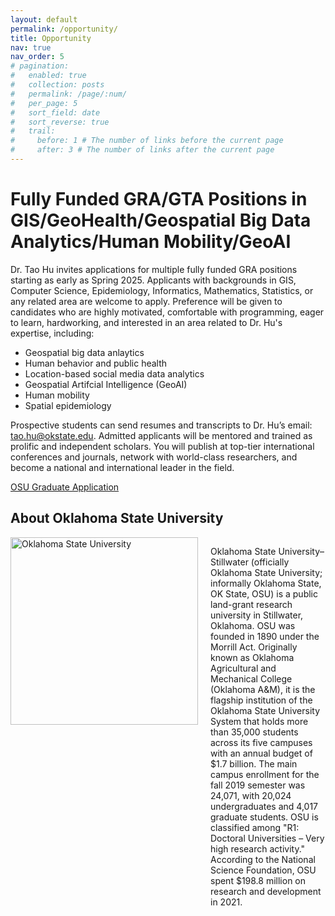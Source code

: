 ```yaml
---
layout: default
permalink: /opportunity/
title: Opportunity
nav: true
nav_order: 5
# pagination:
#   enabled: true
#   collection: posts
#   permalink: /page/:num/
#   per_page: 5
#   sort_field: date
#   sort_reverse: true
#   trail:
#     before: 1 # The number of links before the current page
#     after: 3 # The number of links after the current page
---
```


# Fully Funded GRA/GTA Positions in GIS/GeoHealth/Geospatial Big Data Analytics/Human Mobility/GeoAI

Dr. Tao Hu invites applications for multiple fully funded GRA positions starting as early as Spring 2025. Applicants with backgrounds in GIS, Computer Science, Epidemiology, Informatics, Mathematics, Statistics, or any related area are welcome to apply. Preference will be given to candidates who are highly motivated, comfortable with programming, eager to learn, hardworking, and interested in an area related to Dr. Hu's expertise, including:

- Geospatial big data anlaytics
- Human behavior and public health
- Location-based social media data analytics
- Geospatial Artifcial Intelligence (GeoAI)
- Human mobility
- Spatial epidemiology

Prospective students can send resumes and transcripts to Dr. Hu’s email: [tao.hu@okstate.edu](mailto:tao.hu@okstate.edu). Admitted applicants will be mentored and trained as prolific and independent scholars. You will publish at top-tier international conferences and journals, network with world-class researchers, and become a national and international leader in the field.

[OSU Graduate Application](https://gradcollege.okstate.edu)

## About Oklahoma State University

<div style="display: flex;">
    <img src="https://images.sidearmdev.com/crop?url=https://dxbhsrqyrr690.cloudfront.net/sidearm.nextgen.sites/okstate.com/images/2019/6/12/fac_bps_19.jpg&width=300&height=200&type=webp" alt="Oklahoma State University" style="width: 300px; height: auto; margin-right: 20px;">
    <p>Oklahoma State University–Stillwater (officially Oklahoma State University; informally Oklahoma State, OK State, OSU) is a public land-grant research university in Stillwater, Oklahoma. OSU was founded in 1890 under the Morrill Act. Originally known as Oklahoma Agricultural and Mechanical College (Oklahoma A&M), it is the flagship institution of the Oklahoma State University System that holds more than 35,000 students across its five campuses with an annual budget of $1.7 billion. The main campus enrollment for the fall 2019 semester was 24,071, with 20,024 undergraduates and 4,017 graduate students. OSU is classified among "R1: Doctoral Universities – Very high research activity." According to the National Science Foundation, OSU spent $198.8 million on research and development in 2021.</p>
</div>
<!-- 
Oklahoma State University–Stillwater (officially Oklahoma State University; informally Oklahoma State, OK State, OSU) is a public land-grant research university in Stillwater, Oklahoma. OSU was founded in 1890 under the Morrill Act. Originally known as Oklahoma Agricultural and Mechanical College (Oklahoma A&M), it is the flagship institution of the Oklahoma State University System that holds more than 35,000 students across its five campuses with an annual budget of $1.7 billion. The main campus enrollment for the fall 2019 semester was 24,071, with 20,024 undergraduates and 4,017 graduate students. OSU is classified among "R1: Doctoral Universities – Very high research activity." According to the National Science Foundation, OSU spent $198.8 million on research and development in 2021.

U.S. News and World Report named Oklahoma State University a Top 100 Public School in the 2022-2023 Best College Rankings list. -->